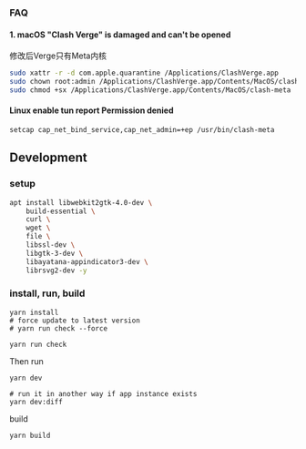 ### FAQ

#### 1. **macOS** "Clash Verge" is damaged and can't be opened


修改后Verge只有Meta内核

```bash
sudo xattr -r -d com.apple.quarantine /Applications/ClashVerge.app
sudo chown root:admin /Applications/ClashVerge.app/Contents/MacOS/clash-meta
sudo chmod +sx /Applications/ClashVerge.app/Contents/MacOS/clash-meta
```
#### Linux enable tun report Permission denied

```
setcap cap_net_bind_service,cap_net_admin=+ep /usr/bin/clash-meta
```

## Development

### setup

```bash
apt install libwebkit2gtk-4.0-dev \
    build-essential \
    curl \
    wget \
    file \
    libssl-dev \
    libgtk-3-dev \
    libayatana-appindicator3-dev \
    librsvg2-dev -y
```

### install, run, build

```shell
yarn install
# force update to latest version
# yarn run check --force

yarn run check
```

Then run

```shell
yarn dev

# run it in another way if app instance exists
yarn dev:diff
```

build
```shell
yarn build
```
